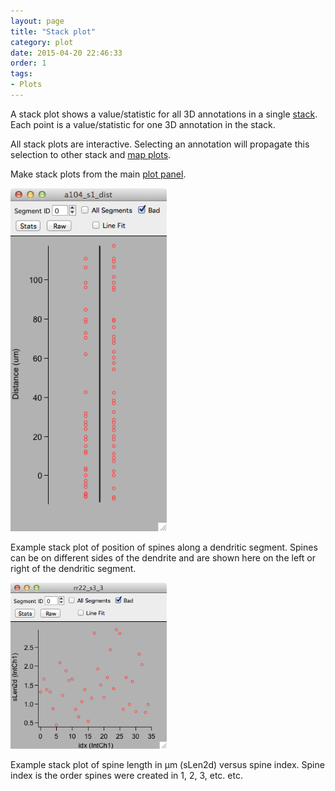 ```yaml
---
layout: page
title: "Stack plot"
category: plot
date: 2015-04-20 22:46:33
order: 1
tags:
- Plots
---
```


A stack plot shows a value/statistic for all 3D annotations in a single [stack][2]. Each point is a value/statistic for one 3D annotation in the stack.

All stack plots are interactive. Selecting an annotation will propagate this selection to other stack and [map plots][3].

Make stack plots from the main [plot panel][1].

<IMG class="img-float-left" SRC="images/mm3/mm3-stack1-plot.png" WIDTH="250">

Example stack plot of position of spines along a dendritic segment. Spines can be on different sides of the dendrite and are shown here on the left or right of the dendritic segment.

<div class="print-page-break"></div>
<IMG class="img-float-left" SRC="images/mm3/mm3-stack-plot.png" WIDTH="250">

Example stack plot of spine length in &mu;m (sLen2d) versus spine index. Spine index is the order spines were created in 1, 2, 3, etc. etc.

[1]: plot-panel
[2]: stack
[3]: map-plot

<div class="print-page-break"></div>
